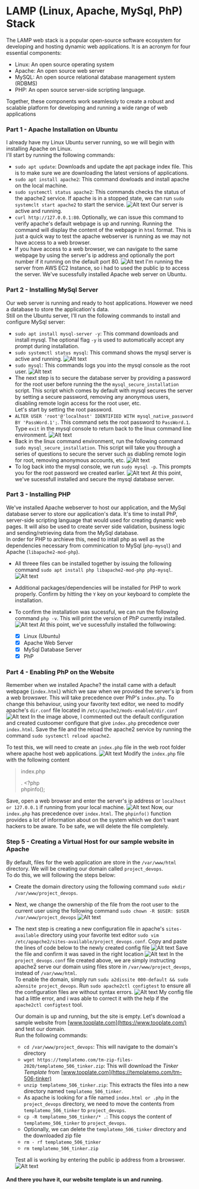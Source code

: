 # LAMP (Linux, Apache, MySql, PhP) Stack

The LAMP web stack is a popular open-source software ecosystem for developing and hosting dynamic web applications. It is an acronym for four essential components:

- Linux: An open source operating system
- Apache: An open source web server
- MySQL: An open source relational database management system (RDBMS)
- PHP: An open source server-side scripting language.

Together, these components work seamlessly to create a robust and scalable platform for developing and running a wide range of web applications

### Part 1 - Apache Installation on Ubuntu

I already have my Linux Ubuntu server running, so we will begin with installing Apache on Linux.  
I'll start by running the following commands:

- `sudo apt update`: Downloads and update the apt package index file. This is to make sure we are downloading the latest versions of applications.
- `sudo apt install apache2`: This command dowloads and install apache on the local machine.
- `sudo systemctl status apache2`: This commands checks the status of the apache2 service. If apache is in a stopped state, we can run `sudo systemclt start apache2` to start the service.
  ![Alt text](Images/img_01.png)
  Our server is active and running.
- `curl http://127.0.0.1:80`. Optionally, we can issue this command to verify apache's default webpage is up and running. Running the command will display the content of the webpage in `html` format. This is just a quick way to test the apache webserver is running as we may not have access to a web browser.
- If you have access to a web browser, we can navigate to the same webpage by using the server's ip address and optionally the port number if it running on the default port 80.
  ![Alt text](Images/img_02.png)
  I'm running the server from AWS EC2 Instance, so i had to used the public ip to access the server.
  We've sucessfully installed Apache web server on Ubuntu.

### Part 2 - Installing MySql Server

Our web server is running and ready to host applications. However we need a database to store the application's data.  
Still on the Ubuntu server, I'll run the following commands to install and configure MySql server:

- `sudo apt install mysql-server -y`: This command downloads and install mysql. The optional flag `-y` is used to automatically accept any prompt during installation.
- `sudo systemctl status mysql`: This command shows the mysql server is active and running.
  ![Alt text](Images/img_03.png)
- `sudo mysql`: This commands logs you into the mysql console as the root user.
  ![Alt text](Images/img_04.png)
- The next step is to secure the database server by providing a password for the root user before running the the `mysql_secure_installation` script. This script which comes by default with mysql secures the server by setting a secure password, removing any anonymous users, disabling remote login access for the root user, etc.  
  Let's start by setting the root password.
- `ALTER USER 'root'@'localhost' IDENTIFIED WITH mysql_native_password BY 'PassWord.1';`. This command sets the root password to `PassWord.1`. Type `exit` in the mysql console to return back to the linux command line environment.
  ![Alt text](Images/img_05.png)
- Back in the linux command environment, run the following command `sudo mysql_secure_installation`. This script will take you through a series of questions to secure the server such as diabling remote login for root, removing anonymous accounts, etc.
  ![Alt text](Images/img_06.png)
- To log back into the mysql console, we run `sudo mysql -p`. This prompts you for the root password we created earlier.
  ![Alt text](Images/img_07.png)
  At this point, we've sucessfull installed and secure the mysql database server.

### Part 3 - Installing PHP

We've installed Apache webserver to host our application, and the MySql database server to store our application's data. It's time to install PhP, server-side scripting language that would used for creating dynamic web pages. It will also be used to create server side validation, business logic and sending/retrieving data from the MySql database.  
In order for PHP to archieve this, need to intall php as well as the dependencies necessary from comminication to MySql (`php-mysql`) and Apache (`libapache2-mod-php`).

- All threee files can be installed together by issuing the following command `sudo apt install php libapache2-mod-php php-mysql`.
  ![Alt text](Images/img_08.png)
- Additional packages/dependencies will be installed for PHP to work properly. Confirm by hitting the `Y` key on your keyboard to complete the installation.
- To confirm the installation was sucessful, we can run the following command `php -v`. This will print the version of PhP currently installed.
  ![Alt text](Images/img_09.png)
  At this point, we've sucessfully installed the follwowing:

  - [x] Linux (Ubuntu)
  - [x] Apache Web Server
  - [x] MySql Database Server
  - [x] PhP

### Part 4 - Enabling PhP on the Website

Remember when we installed Apache? the install came with a default webpage (`index.html`) which we saw when we provided the server's ip from a web browswer. This will take precedence over PhP's `index.php`. To change this behaviour, using your favority text editor, we need to modify apache's `dir.conf` file located in `/etc/apache2/mods-enabled/dir.conf`
![Alt text](Images/img_10.png)
In the image above, I commented out the default configuration and created custoomer configure that give `index.php` precedence over `index.html`. Save the file and the reload the apache2 service by running the command `sudo systemctl reload apache2`.

To test this, we will need to create an `index.php` file in the web root folder where apache host web applications.
![Alt text](Images/img_11.png)
Modify the `index.php` file with the following content

> index.php
>
> . <?php  
>  phpinfo();

Save, open a web browser and enter the server's ip address or `localhost or 127.0.0.1` if running from your local machine.
![Alt text](Images/img_12.png)
Now, our `index.php` has precedence over `index.html`. The `phpinfo()` function provides a lot of information about on the system which we don't want hackers to be aware. To be safe, we will delete the file completely.

### Step 5 - Creating a Virtual Host for our sample website in Apache

By default, files for the web application are store in the `/var/www/html` directory. We will be creating our domain called `project_devops`.  
To do this, we will following the steps below:

- Create the domain directory using the following command `sudo mkdir /var/www/project_devops`.
- Next, we change the ownership of the file from the root user to the current user using the following command `sudo chown -R $USER: $USER /var/www/project_devops`
  ![Alt text](Images/img_13.png)
- The next step is creating a new configuration file in apache's `sites-available` directory using your favorite text editor `sudo vim /etc/apapche2/sites-available/project_devops.conf`. Copy and paste the lines of code below to the newly created config file
  ![Alt text](Images/img_14.png)
  Save the file and confirm it was saved in the right location
  ![Alt text](Images/img_15.png)
  In the `project_devops.conf` file created above, we are simply instructing apache2 serve our domain using files store in `/var/www/project_devops`, instead of `/var/www/html`.  
   To enable the domain, simply run `sudu a2dissite 000-default && sudo a2ensite project_devops`. Run `sudo apache2ctl configtest` to ensure all the configuration files are without syntax errors.
  ![Alt text](Images/img_16.png)
  My config file had a little error, and i was able to correct it with the help if the `apache2ctl configtest` tool.

  Our domain is up and running, but the site is empty. Let's download a sample website from [www.tooplate.com](https://www.tooplate.com/) and test our domain.  
   Run the following commands:

  - `cd /var/www/project_devops`: This will navigate to the domain's directory
  - `wget https://templatemo.com/tm-zip-files-2020/templatemo_506_tinker.zip`: This will download the _Tinker Template_ from [www.tooplate.com](https://templatemo.com/tm-506-tinker)
  - `unzip templatemo_506_tinker.zip`: This extracts the files into a new directory named `templatemo_506_tinker`.
  - As apache is looking for a file named `index.html or .php` in the `project_devops` directory, we need to move the contents from `templatemo_506_tinker` to `project_devops`.
  - `cp -R templatemo_506_tinker/* .`: This copys the content of `templatemo_506_tinker` to `project_devops`.
  - Optionally, we can delete the `templatemo_506_tinker` directory and the downloaded zip file
  - `rm - rf templatemo_506_tinker`
  - `rm templatemo_506_tinker.zip`

  Test all is working by entering the public ip address from a browswer.
  ![Alt text](Images/img_17.png)

#### And there you have it, our website template is un and running.
